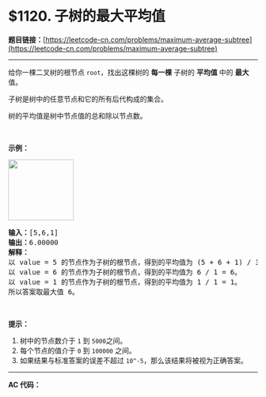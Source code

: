 # $1120. 子树的最大平均值

**题目链接：**[https://leetcode-cn.com/problems/maximum-average-subtree](https://leetcode-cn.com/problems/maximum-average-subtree)

---

<div class="content__1Y2H">
 <div class="notranslate">
  <p>给你一棵二叉树的根节点&nbsp;<code>root</code>，找出这棵树的 <strong>每一棵</strong> 子树的 <strong>平均值</strong> 中的 <strong>最大</strong> 值。</p> 
  <p>子树是树中的任意节点和它的所有后代构成的集合。</p> 
  <p>树的平均值是树中节点值的总和除以节点数。</p> 
  <p>&nbsp;</p> 
  <p><strong>示例：</strong></p> 
  <p><img style="height: 123px; width: 132px;" src="../aliyun-lc-upload/uploads/2019/07/12/1308_example_1.png" alt=""></p> 
  <pre class="language-text"><strong>输入：</strong>[5,6,1]
<strong>输出：</strong>6.00000
<strong>解释： </strong>
以 value = 5 的节点作为子树的根节点，得到的平均值为 (5 + 6 + 1) / 3 = 4。
以 value = 6 的节点作为子树的根节点，得到的平均值为 6 / 1 = 6。
以 value = 1 的节点作为子树的根节点，得到的平均值为 1 / 1 = 1。
所以答案取最大值 6。
</pre> 
  <p>&nbsp;</p> 
  <p><strong>提示：</strong></p> 
  <ol> 
   <li>树中的节点数介于&nbsp;<code>1</code> 到&nbsp;<code>5000</code>之间。</li> 
   <li>每个节点的值介于&nbsp;<code>0</code> 到&nbsp;<code>100000</code>&nbsp;之间。</li> 
   <li>如果结果与标准答案的误差不超过&nbsp;<code>10^-5</code>，那么该结果将被视为正确答案。</li> 
  </ol> 
 </div>
</div>

---

**AC 代码：**

```java

```